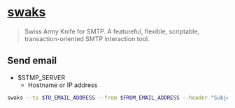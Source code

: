 # [swaks](https://github.com/jetmore/swaks)

> Swiss Army Knife for SMTP. A featureful, flexible, scriptable, transaction-oriented SMTP interaction tool.


## Send email

- $STMP_SERVER
	- Hostname or IP address

```bash
swaks --to $TO_EMAIL_ADDRESS --from $FROM_EMAIL_ADDRESS --header "Subject: $SUBJECT" --body "$BODY" --server $STMP_SERVER_
```